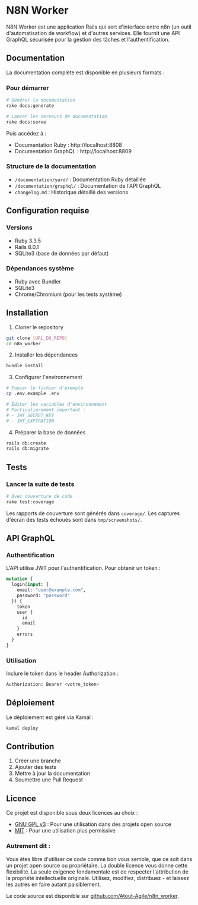 # N8N Worker

N8N Worker est une application Rails qui sert d'interface entre n8n (un outil d'automatisation de workflow) et d'autres services. Elle fournit une API GraphQL sécurisée pour la gestion des tâches et l'authentification.

## Documentation

La documentation complète est disponible en plusieurs formats :

### Pour démarrer
```bash
# Générer la documentation
rake docs:generate

# Lancer les serveurs de documentation
rake docs:serve
```

Puis accédez à :
- Documentation Ruby : http://localhost:8808
- Documentation GraphQL : http://localhost:8809

### Structure de la documentation
- `/documentation/yard/` : Documentation Ruby détaillée
- `/documentation/graphql/` : Documentation de l'API GraphQL
- `changelog.md` : Historique détaillé des versions

## Configuration requise

### Versions
- Ruby 3.3.5
- Rails 8.0.1
- SQLite3 (base de données par défaut)

### Dépendances système
- Ruby avec Bundler
- SQLite3
- Chrome/Chromium (pour les tests système)

## Installation

1. Cloner le repository
```bash
git clone [URL_DU_REPO]
cd n8n_worker
```

2. Installer les dépendances
```bash
bundle install
```

3. Configurer l'environnement
```bash
# Copier le fichier d'exemple
cp .env.example .env

# Éditer les variables d'environnement
# Particulièrement important :
# - JWT_SECRET_KEY
# - JWT_EXPIRATION
```

4. Préparer la base de données
```bash
rails db:create
rails db:migrate
```

## Tests

### Lancer la suite de tests
```bash
# Avec couverture de code
rake test:coverage
```

Les rapports de couverture sont générés dans `coverage/`.
Les captures d'écran des tests échoués sont dans `tmp/screenshots/`.

## API GraphQL

### Authentification
L'API utilise JWT pour l'authentification. Pour obtenir un token :

```graphql
mutation {
  login(input: {
    email: "user@example.com",
    password: "password"
  }) {
    token
    user {
      id
      email
    }
    errors
  }
}
```

### Utilisation
Inclure le token dans le header Authorization :
```bash
Authorization: Bearer <votre_token>
```

## Déploiement

Le déploiement est géré via Kamal :
```bash
kamal deploy
```

## Contribution

1. Créer une branche
2. Ajouter des tests
3. Mettre à jour la documentation
4. Soumettre une Pull Request

## Licence

Ce projet est disponible sous deux licences au choix :

- [GNU GPL v3](https://www.gnu.org/licenses/gpl-3.0.html) : Pour une utilisation dans des projets open source
- [MIT](https://opensource.org/licenses/MIT) : Pour une utilisation plus permissive

### Autrement dit :
Vous êtes libre d'utiliser ce code comme bon vous semble, que ce soit dans un projet open source ou propriétaire. 
La double licence vous donne cette flexibilité. La seule exigence fondamentale est de respecter l'attribution 
de la propriété intellectuelle originale. Utilisez, modifiez, distribuez - et laissez les autres en faire autant paisiblement.

Le code source est disponible sur [github.com/Atout-Agile/n8n_worker](https://github.com/Atout-Agile/n8n_worker).



